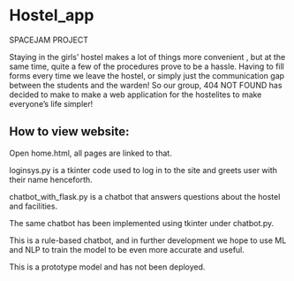 # Hostel_app
SPACEJAM PROJECT


Staying in the girls’ hostel makes a lot of things more convenient , but at the same time, quite a few of the procedures prove to be a hassle. Having to fill forms every time we leave the hostel, or simply just the communication gap between the students and the warden! So our group, 404 NOT FOUND has decided to make to make a web application for the hostelites to make everyone’s life simpler! 

## How to view website:


Open home.html, all pages are linked to that.

loginsys.py is a tkinter code used to log in to the site and greets user with their name henceforth.

chatbot_with_flask.py is a chatbot that answers questions about the hostel and facilities. 

The same chatbot has been implemented using tkinter under chatbot.py. 

This is a rule-based chatbot, and in further development we hope to use ML and NLP to train the model to be even more accurate and useful.

This is a prototype model and has not been deployed.

